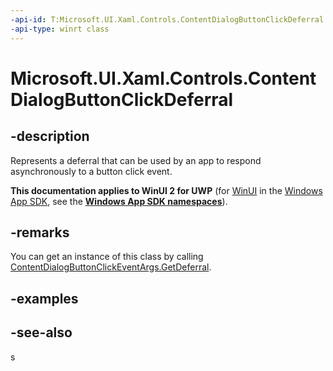 ```yaml
---
-api-id: T:Microsoft.UI.Xaml.Controls.ContentDialogButtonClickDeferral
-api-type: winrt class
---
```


<!-- Class syntax.
public class ContentDialogButtonClickDeferral : Windows.UI.Xaml.Controls.IContentDialogButtonClickDeferral
-->

# Microsoft.UI.Xaml.Controls.ContentDialogButtonClickDeferral

## -description
Represents a deferral that can be used by an app to respond asynchronously to a button click event.

**This documentation applies to WinUI 2 for UWP** (for [WinUI](/windows/apps/winui/winui3/) in the [Windows App SDK](/windows/apps/windows-app-sdk/), see the **[Windows App SDK namespaces](/windows/windows-app-sdk/api/winrt/)**).

## -remarks
You can get an instance of this class by calling [ContentDialogButtonClickEventArgs.GetDeferral](contentdialogbuttonclickeventargs_getdeferral_1807836922.md).

## -examples

## -see-also
s

